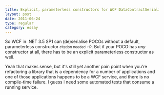 ```yaml
---
title: Explicit, parameterless constructors for WCF DataContractSerializer
layout: post
date: 2011-06-24
type: regular
category: essay
---
```


So WCF in .NET 3.5 SP1 can (de)serialise POCOs without a default, parameterless constructor <small>citation needed :-P</small>. But if your POCO has _any_ constructor at all, there has to be an explicit parameterless constructor as well.

Yeah that makes sense, but it's still yet another pain point when you're refactoring a library that is a dependency for a number of applications and one of those applications happens to be a WCF service, and there is no compile-time failure. I guess I need some automated tests that consume a running service.
